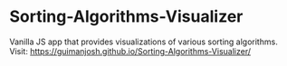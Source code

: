 # Sorting-Algorithms-Visualizer
Vanilla JS app that provides visualizations of various sorting algorithms.\
Visit: https://guimanjosh.github.io/Sorting-Algorithms-Visualizer/
